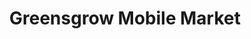 ---
title: "Greensgrow Mobile Market"
url: /philadelphia/greensgrow-mobile-market/
shop: Hofladen
---
